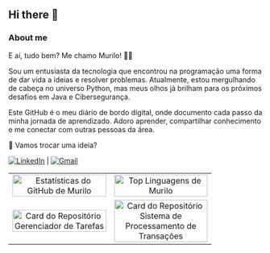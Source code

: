 ## Hi there 👋

### About me

E aí, tudo bem? Me chamo Murilo! 👨‍💻

Sou um entusiasta da tecnologia que encontrou na programação uma forma de dar vida a ideias e resolver problemas. Atualmente, estou mergulhando de cabeça no universo Python, mas meus olhos já brilham para os próximos desafios em Java e Cibersegurança.

Este GitHub é o meu diário de bordo digital, onde documento cada passo da minha jornada de aprendizado. Adoro aprender, compartilhar conhecimento e me conectar com outras pessoas da área.

🚀 Vamos trocar uma ideia?

[![LinkedIn](https://img.shields.io/badge/LinkedIn-0077B5?style=plastic&logo=linkedin&logoColor=white)](https://www.linkedin.com/in/murilo-ribeiro-da-silveira-255774264) | [![Gmail](https://img.shields.io/badge/Gmail-EA4335?style=plastic&logo=gmail&logoColor=white)](mailto:murilo.ribeiro2709@gmail.com)

<table align="center" style="width: 80%;">
  <tr align="center">
    <td width="50%">
      <a href="https://github.com/MuriloRibeiro01">
        <img src="https://github-readme-stats.vercel.app/api?username=MuriloRibeiro01&show_icons=true&theme=dracula&include_all_commits=true&count_private=true" alt="Estatísticas do GitHub de Murilo" style="width: 100%;">
      </a>
    </td>
    <td width="50%">
      <a href="https://github.com/MuriloRibeiro01">
        <img src="https://github-readme-stats.vercel.app/api/top-langs/?username=MuriloRibeiro01&layout=compact&langs_count=7&theme=dracula" alt="Top Linguagens de Murilo" style="width: 100%;">
      </a>
    </td>
  </tr>

  <tr align="center">
    <td>
      <a href="https://github.com/MuriloRibeiro01/GerenciadorDeTarefas">
        <img src="https://github-readme-stats.vercel.app/api/pin/?username=MuriloRibeiro01&repo=GerenciadorDeTarefas&theme=dracula" alt="Card do Repositório Gerenciador de Tarefas" style="width: 100%;">
      </a>
    </td>
    <td>
      <a href="https://github.com/MuriloRibeiro01/SistemaProcessamentoTransacoes">
        <img src="https://github-readme-stats.vercel.app/api/pin/?username=MuriloRibeiro01&repo=SistemaProcessamentoTransacoes&theme=dracula" alt="Card do Repositório Sistema de Processamento de Transações" style="width: 100%;">
      </a>
    </td>
  </tr>
</table>



<!--
**MuriloRibeiro01/MuriloRibeiro01** is a ✨ _special_ ✨ repository because its `README.md` (this file) appears on your GitHub profile.

Here are some ideas to get you started:

- 🔭 I’m currently working on ...
- 🌱 I’m currently learning ...
- 👯 I’m looking to collaborate on ...
- 🤔 I’m looking for help with ...
- 💬 Ask me about ...
- 📫 How to reach me: ...
- 😄 Pronouns: ...
- ⚡ Fun fact: ...
-->
